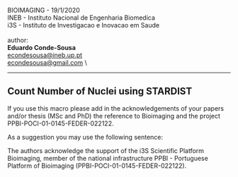 BIOIMAGING - 19/1/2020 \
INEB -  Instituto Nacional de Engenharia Biomedica \
i3S - Instituto de Investigacao e Inovacao em Saude \
 \
author: \
**Eduardo Conde-Sousa** \
[econdesousa@ineb.up.pt](mailto:econdesousa@ineb.up.pt) \
[econdesousa@gmail.com](mailto:econdesousa@gmail.com) \

-------------------------------------------------------------------------- 
**Count Number of Nuclei using STARDIST**
--------------------------------------------------------------------------

If you use this macro please add in the acknowledgements 
of your papers and/or thesis (MSc and PhD) the reference 
to Bioimaging and the project PPBI-POCI-01-0145-FEDER-022122. 

As a suggestion you may use the following sentence:

The authors acknowledge the support of the i3S Scientific Platform 
Bioimaging, member of the national infrastructure 
PPBI - Portuguese Platform of Bioimaging (PPBI-POCI-01-0145-FEDER-022122).
